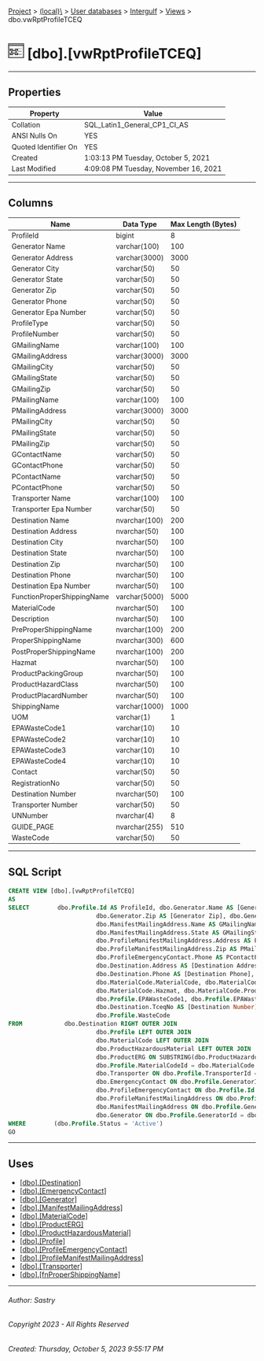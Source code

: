 #### 

[Project](../../../../index.md) > [(local)\\](../../../index.md) > [User databases](../../index.md) > [Intergulf](../index.md) > [Views](Views.md) > dbo.vwRptProfileTCEQ

# ![Views](../../../../Images/View32.png) [dbo].[vwRptProfileTCEQ]

---

## <a name="#properties"></a>Properties

| Property | Value |
|---|---|
| Collation | SQL_Latin1_General_CP1_CI_AS |
| ANSI Nulls On | YES |
| Quoted Identifier On | YES |
| Created | 1:03:13 PM Tuesday, October 5, 2021 |
| Last Modified | 4:09:08 PM Tuesday, November 16, 2021 |


---

## <a name="#columns"></a>Columns

| Name | Data Type | Max Length (Bytes) |
|---|---|---|
| ProfileId | bigint | 8 |
| Generator Name | varchar(100) | 100 |
| Generator Address | varchar(3000) | 3000 |
| Generator City | varchar(50) | 50 |
| Generator State | varchar(50) | 50 |
| Generator Zip | varchar(50) | 50 |
| Generator Phone | varchar(50) | 50 |
| Generator Epa Number | varchar(50) | 50 |
| ProfileType | varchar(50) | 50 |
| ProfileNumber | varchar(50) | 50 |
| GMailingName | varchar(100) | 100 |
| GMailingAddress | varchar(3000) | 3000 |
| GMailingCity | varchar(50) | 50 |
| GMailingState | varchar(50) | 50 |
| GMailingZip | varchar(50) | 50 |
| PMailingName | varchar(100) | 100 |
| PMailingAddress | varchar(3000) | 3000 |
| PMailingCity | varchar(50) | 50 |
| PMailingState | varchar(50) | 50 |
| PMailingZip | varchar(50) | 50 |
| GContactName | varchar(50) | 50 |
| GContactPhone | varchar(50) | 50 |
| PContactName | varchar(50) | 50 |
| PContactPhone | varchar(50) | 50 |
| Transporter Name | varchar(100) | 100 |
| Transporter Epa Number | varchar(50) | 50 |
| Destination Name | nvarchar(100) | 200 |
| Destination Address | nvarchar(50) | 100 |
| Destination City | nvarchar(50) | 100 |
| Destination State | nvarchar(50) | 100 |
| Destination Zip | nvarchar(50) | 100 |
| Destination Phone | nvarchar(50) | 100 |
| Destination Epa Number | nvarchar(50) | 100 |
| FunctionProperShippingName | varchar(5000) | 5000 |
| MaterialCode | nvarchar(50) | 100 |
| Description | nvarchar(50) | 100 |
| PreProperShippingName | nvarchar(100) | 200 |
| ProperShippingName | nvarchar(300) | 600 |
| PostProperShippingName | nvarchar(100) | 200 |
| Hazmat | nvarchar(50) | 100 |
| ProductPackingGroup | nvarchar(50) | 100 |
| ProductHazardClass | nvarchar(50) | 100 |
| ProductPlacardNumber | nvarchar(50) | 100 |
| ShippingName | varchar(1000) | 1000 |
| UOM | varchar(1) | 1 |
| EPAWasteCode1 | varchar(10) | 10 |
| EPAWasteCode2 | varchar(10) | 10 |
| EPAWasteCode3 | varchar(10) | 10 |
| EPAWasteCode4 | varchar(10) | 10 |
| Contact | varchar(50) | 50 |
| RegistrationNo | varchar(50) | 50 |
| Destination Number | nvarchar(50) | 100 |
| Transporter Number | varchar(50) | 50 |
| UNNumber | nvarchar(4) | 8 |
| GUIDE_PAGE | nvarchar(255) | 510 |
| WasteCode | varchar(50) | 50 |


---

## <a name="#sqlscript"></a>SQL Script

```sql
CREATE VIEW [dbo].[vwRptProfileTCEQ]
AS
SELECT        dbo.Profile.Id AS ProfileId, dbo.Generator.Name AS [Generator Name], dbo.Generator.Address AS [Generator Address], dbo.Generator.City AS [Generator City], dbo.Generator.State AS [Generator State], 
                         dbo.Generator.Zip AS [Generator Zip], dbo.Generator.Phone AS [Generator Phone], dbo.Generator.EpaIdNo AS [Generator Epa Number], dbo.Profile.ProfileType, dbo.Profile.ProfileNumber, 
                         dbo.ManifestMailingAddress.Name AS GMailingName, dbo.ManifestMailingAddress.Address AS GMailingAddress, dbo.ManifestMailingAddress.City AS GMailingCity, 
                         dbo.ManifestMailingAddress.State AS GMailingState, dbo.ManifestMailingAddress.Zip AS GMailingZip, dbo.ProfileManifestMailingAddress.Name AS PMailingName, 
                         dbo.ProfileManifestMailingAddress.Address AS PMailingAddress, dbo.ProfileManifestMailingAddress.City AS PMailingCity, dbo.ProfileManifestMailingAddress.State AS PMailingState, 
                         dbo.ProfileManifestMailingAddress.Zip AS PMailingZip, dbo.EmergencyContact.Name AS GContactName, dbo.EmergencyContact.Phone AS GContactPhone, dbo.ProfileEmergencyContact.Name AS PContactName, 
                         dbo.ProfileEmergencyContact.Phone AS PContactPhone, dbo.Transporter.Name AS [Transporter Name], dbo.Transporter.EpaIdNo AS [Transporter Epa Number], dbo.Destination.Name AS [Destination Name], 
                         dbo.Destination.Address AS [Destination Address], dbo.Destination.City AS [Destination City], dbo.Destination.State AS [Destination State], dbo.Destination.Zip AS [Destination Zip], 
                         dbo.Destination.Phone AS [Destination Phone], dbo.Destination.EpaIdNo AS [Destination Epa Number], dbo.fnProperShippingName(dbo.Profile.MaterialCodeId) AS FunctionProperShippingName, 
                         dbo.MaterialCode.MaterialCode, dbo.MaterialCode.Description, dbo.MaterialCode.PreProperShippingName, dbo.MaterialCode.ProperShippingName, dbo.MaterialCode.PostProperShippingName, 
                         dbo.MaterialCode.Hazmat, dbo.MaterialCode.ProductPackingGroup, dbo.MaterialCode.ProductHazardClass, dbo.MaterialCode.ProductPlacardNumber, dbo.Profile.ShippingName, dbo.Profile.UOM, 
                         dbo.Profile.EPAWasteCode1, dbo.Profile.EPAWasteCode2, dbo.Profile.EPAWasteCode3, dbo.Profile.EPAWasteCode4, dbo.Generator.Contact, dbo.Generator.RegistrationNo, 
                         dbo.Destination.TceqNo AS [Destination Number], dbo.Transporter.TceqNo AS [Transporter Number], SUBSTRING(dbo.ProductHazardousMaterial.UNNumber, 3, 4) AS UNNumber, dbo.ProductERG.GUIDE_PAGE, 
                         dbo.Profile.WasteCode
FROM            dbo.Destination RIGHT OUTER JOIN
                         dbo.Profile LEFT OUTER JOIN
                         dbo.MaterialCode LEFT OUTER JOIN
                         dbo.ProductHazardousMaterial LEFT OUTER JOIN
                         dbo.ProductERG ON SUBSTRING(dbo.ProductHazardousMaterial.UNNumber, 3, 4) = dbo.ProductERG.UN_NUMBER ON dbo.MaterialCode.ProperShippingNameId = dbo.ProductHazardousMaterial.ID ON 
                         dbo.Profile.MaterialCodeId = dbo.MaterialCode.ID ON dbo.Destination.Id = dbo.Profile.DestinationId LEFT OUTER JOIN
                         dbo.Transporter ON dbo.Profile.TransporterId = dbo.Transporter.Id LEFT OUTER JOIN
                         dbo.EmergencyContact ON dbo.Profile.GeneratorId = dbo.EmergencyContact.Id LEFT OUTER JOIN
                         dbo.ProfileEmergencyContact ON dbo.Profile.Id = dbo.ProfileEmergencyContact.Id LEFT OUTER JOIN
                         dbo.ProfileManifestMailingAddress ON dbo.Profile.Id = dbo.ProfileManifestMailingAddress.Id LEFT OUTER JOIN
                         dbo.ManifestMailingAddress ON dbo.Profile.GeneratorId = dbo.ManifestMailingAddress.Id LEFT OUTER JOIN
                         dbo.Generator ON dbo.Profile.GeneratorId = dbo.Generator.Id
WHERE        (dbo.Profile.Status = 'Active')
GO

```


---

## <a name="#uses"></a>Uses

* [[dbo].[Destination]](../Tables/dbo_Destination.md)
* [[dbo].[EmergencyContact]](../Tables/dbo_EmergencyContact.md)
* [[dbo].[Generator]](../Tables/dbo_Generator.md)
* [[dbo].[ManifestMailingAddress]](../Tables/dbo_ManifestMailingAddress.md)
* [[dbo].[MaterialCode]](../Tables/dbo_MaterialCode.md)
* [[dbo].[ProductERG]](../Tables/dbo_ProductERG.md)
* [[dbo].[ProductHazardousMaterial]](../Tables/dbo_ProductHazardousMaterial.md)
* [[dbo].[Profile]](../Tables/dbo_Profile.md)
* [[dbo].[ProfileEmergencyContact]](../Tables/dbo_ProfileEmergencyContact.md)
* [[dbo].[ProfileManifestMailingAddress]](../Tables/dbo_ProfileManifestMailingAddress.md)
* [[dbo].[Transporter]](../Tables/dbo_Transporter.md)
* [[dbo].[fnProperShippingName]](../Programmability/Functions/Scalar-valued_Functions/dbo_fnProperShippingName.md)


---

###### Author:  Sastry

###### Copyright 2023 - All Rights Reserved

###### Created: Thursday, October 5, 2023 9:55:17 PM


